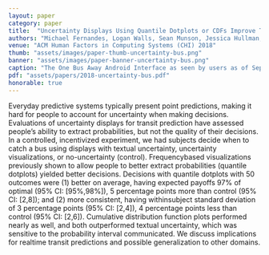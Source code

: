 ```yaml
---
layout: paper
category: paper
title:  "Uncertainty Displays Using Quantile Dotplots or CDFs Improve Transit Decision-Making"
authors: "Michael Fernandes, Logan Walls, Sean Munson, Jessica Hullman, Matthew Kay"
venue: "ACM Human Factors in Computing Systems (CHI) 2018"
thumb: "assets/images/paper-thumb-uncertainty-bus.png"
banner: "assets/images/paper-banner-uncertainty-bus.png"
caption: "The One Bus Away Android Interface as seen by users as of September 2017 (left) alongside our adaption of the interface for testing the impact of uncertainty visualizations like quantile dotplots on transit decisions (right)."
pdf: "assets/papers/2018-uncertainty-bus.pdf"
honorable: true
---
```


<!-- abstract -->
Everyday predictive systems typically present point predictions, making it hard for people to account for uncertainty when making decisions. Evaluations of uncertainty displays for transit prediction have assessed people’s ability to extract probabilities, but not the quality of their decisions. In a controlled, incentivized experiment, we had subjects decide when to catch a bus using displays with textual uncertainty, uncertainty visualizations, or no-uncertainty (control). Frequencybased visualizations previously shown to allow people to better extract probabilities (quantile dotplots) yielded better decisions. Decisions with quantile dotplots with 50 outcomes were (1) better on average, having expected payoffs 97% of optimal (95% CI: [95%,98%]), 5 percentage points more than control (95% CI: [2,8]); and (2) more consistent, having withinsubject standard deviation of 3 percentage points (95% CI: [2,4]), 4 percentage points less than control (95% CI: [2,6]). Cumulative distribution function plots performed nearly as well, and both outperformed textual uncertainty, which was sensitive to the probability interval communicated. We discuss implications for realtime transit predictions and possible generalization to other domains.
